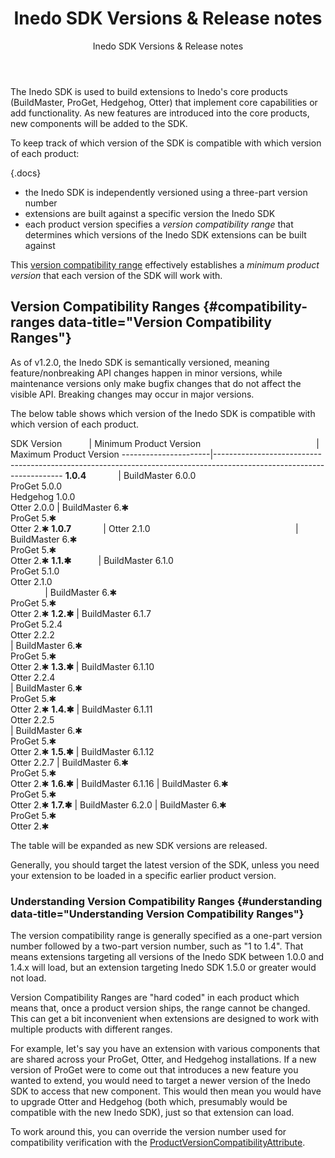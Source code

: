 ﻿---
title: Inedo SDK Versions & Release notes
subtitle: Inedo SDK Versions & Release notes
sequence: 40
keywords: inedo, inedo sdk, versions, release notes
show-headings-in-nav: true
---

The Inedo SDK is used to build extensions to Inedo's core products (BuildMaster, ProGet, Hedgehog, Otter) that implement core capabilities or add functionality. As new features are introduced into the core products, new components will be added to the SDK.

To keep track of which version of the SDK is compatible with which version of each product:

{.docs}
- the Inedo SDK is independently versioned using a three-part version number
- extensions are built against a specific version the Inedo SDK
- each product version specifies a *version compatibility range* that determines which versions of the Inedo SDK extensions can be built against

This [version compatibility range](#compatibility-ranges) effectively establishes a *minimum product version* that each version of the SDK will work with.

## Version Compatibility Ranges {#compatibility-ranges data-title="Version Compatibility Ranges"}

As of v1.2.0, the Inedo SDK is semantically versioned, meaning feature/nonbreaking API changes happen in minor versions, while maintenance versions only make bugfix changes that do not affect the visible API. Breaking changes may occur in major versions.

The below table shows which version of the Inedo SDK is compatible with which version of each product.

SDK Version           | Minimum Product Version                                               | Maximum Product Version
----------------------|----------------------------------------------------------------------------------------------------------------------
**1.0.4**             | BuildMaster 6.0.0<br/>ProGet 5.0.0<br/>Hedgehog 1.0.0<br/>Otter 2.0.0 | BuildMaster 6.✱<br/>ProGet 5.✱<br/>Otter 2.✱
**1.0.7**             | Otter 2.1.0                                                           | BuildMaster 6.✱<br/>ProGet 5.✱<br/>Otter 2.✱
**1.1.✱**             | BuildMaster 6.1.0<br/>ProGet 5.1.0<br/>Otter 2.1.0<br/>               | BuildMaster 6.✱<br/>ProGet 5.✱<br/>Otter 2.✱
**1.2.✱**             | BuildMaster 6.1.7<br/>ProGet 5.2.4<br/>Otter 2.2.2<br/>               | BuildMaster 6.✱<br/>ProGet 5.✱<br/>Otter 2.✱
**1.3.✱**             | BuildMaster 6.1.10<br/>Otter 2.2.4<br/>                               | BuildMaster 6.✱<br/>ProGet 5.✱<br/>Otter 2.✱
**1.4.✱**             | BuildMaster 6.1.11<br/>Otter 2.2.5<br/>                               | BuildMaster 6.✱<br/>ProGet 5.✱<br/>Otter 2.✱
**1.5.✱**             | BuildMaster 6.1.12<br/>Otter 2.2.7                                    | BuildMaster 6.✱<br/>ProGet 5.✱<br/>Otter 2.✱
**1.6.✱**             | BuildMaster 6.1.16                                                    | BuildMaster 6.✱<br/>ProGet 5.✱<br/>Otter 2.✱
**1.7.✱**             | BuildMaster 6.2.0                                                     | BuildMaster 6.✱<br/>ProGet 5.✱<br/>Otter 2.✱

The table will be expanded as new SDK versions are released.

Generally, you should target the latest version of the SDK, unless you need your extension to be loaded in a specific earlier product version.

### Understanding Version Compatibility Ranges {#understanding data-title="Understanding Version Compatibility Ranges"}

The version compatibility range is generally specified as a one-part version number followed by a two-part version number, such as "1 to 1.4".  That means extensions targeting all versions of the Inedo SDK between 1.0.0 and 1.4.x will load, but an extension targeting Inedo SDK 1.5.0 or greater would not load.

Version Compatibility Ranges are "hard coded" in each product which means that, once a product version ships, the range cannot be changed. This can get a bit inconvenient when extensions are designed to work with multiple products with different ranges.

For example, let's say you have an extension with various components that are shared across your ProGet, Otter, and Hedgehog installations. If a new version of ProGet were to come out that introduces a new feature you wanted to extend, you would need to target a newer version of the Inedo SDK to access that new component. This would then mean you would have to upgrade Otter and Hedgehog (both which, presumably would be compatible with the new Inedo SDK), just so that extension can load.

To work around this, you can override the version number used for compatibility verification with the [ProductVersionCompatibilityAttribute](https://inedo.com/support/sdk-reference/inedosdk/Inedo.Extensibility/ProductVersionCompatibilityAttribute).   
